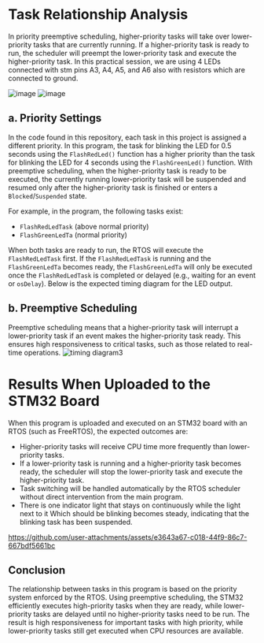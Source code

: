 # Task Relationship Analysis
In priority preemptive scheduling, higher-priority tasks will take over lower-priority tasks that are currently running. If a higher-priority task is ready to run, the scheduler will preempt the lower-priority task and execute the higher-priority task. In this practical session, we are using 4 LEDs connected with stm pins A3, A4, A5, and A6 also with resistors which are connected to ground.

![image](https://github.com/user-attachments/assets/585b5c1a-ccce-499e-89ac-75113b4cfa9b) ![image](https://github.com/user-attachments/assets/4b9f4758-d6e2-4b0c-ac11-a949244fb746)



## a. Priority Settings
In the code found in this repository, each task in this project is assigned a different priority. In this program, the task for blinking the LED for 0.5 seconds using the `FlashRedLed()` function has a higher priority than the task for blinking the LED for 4 seconds using the `FlashGreenLed()` function. With preemptive scheduling, when the higher-priority task is ready to be executed, the currently running lower-priority task will be suspended and resumed only after the higher-priority task is finished or enters a `Blocked`/`Suspended` state.

For example, in the program, the following tasks exist:
- `FlashRedLedTask` (above normal priority)
- `FlashGreenLedTa` (normal priority)

When both tasks are ready to run, the RTOS will execute the `FlashRedLedTask` first. If the `FlashRedLedTask` is running and the `FlashGreenLedTa` becomes ready, the `FlashGreenLedTa` will only be executed once the `FlashRedLedTask` is completed or delayed (e.g., waiting for an event or `osDelay`). Below is the expected timing diagram for the LED output.

## b. Preemptive Scheduling
Preemptive scheduling means that a higher-priority task will interrupt a lower-priority task if an event makes the higher-priority task ready. This ensures high responsiveness to critical tasks, such as those related to real-time operations.
![timing diagram3](https://github.com/user-attachments/assets/bcbbced1-e355-4804-adf7-0a91be500bca)


# Results When Uploaded to the STM32 Board
When this program is uploaded and executed on an STM32 board with an RTOS (such as FreeRTOS), the expected outcomes are:
- Higher-priority tasks will receive CPU time more frequently than lower-priority tasks.
- If a lower-priority task is running and a higher-priority task becomes ready, the scheduler will stop the lower-priority task and execute the higher-priority task.
- Task switching will be handled automatically by the RTOS scheduler without direct intervention from the main program.
- There is one indicator light that stays on continuously while the light next to it Which should be blinking becomes steady, indicating that the blinking task has been suspended.


https://github.com/user-attachments/assets/e3643a67-c018-44f9-86c7-667bdf5661bc

## Conclusion
The relationship between tasks in this program is based on the priority system enforced by the RTOS. Using preemptive scheduling, the STM32 efficiently executes high-priority tasks when they are ready, while lower-priority tasks are delayed until no higher-priority tasks need to be run. The result is high responsiveness for important tasks with high priority, while lower-priority tasks still get executed when CPU resources are available.
